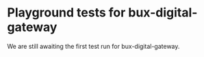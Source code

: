 # Playground tests for bux-digital-gateway
We are still awaiting the first test run for bux-digital-gateway.
